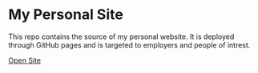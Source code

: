 # My Personal Site
This repo contains the source of my personal website. It is deployed through GitHub pages and is targeted to employers and people of intrest.

[Open Site](https://larmbs.github.io/personal-site/)
